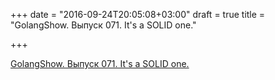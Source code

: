 +++
date = "2016-09-24T20:05:08+03:00"
draft = true
title = "GolangShow. Выпуск 071. It's a SOLID one."

+++

<p><a href="http://golangshow.com/episode/2016/08-26-071/">GolangShow. Выпуск 071. It's a SOLID one.</a></p>
